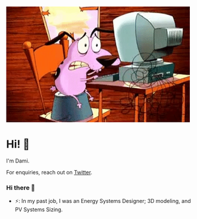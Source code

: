 [![Social banner for DamilolaAjayi](https://github.com/DamilolaAjayi/DamilolaAjayi/raw/master/assets/courage-the-developer.gif)](https://twitter.com/dtajayi)

# Hi! :wave:

I'm Dami.

For enquiries, reach out on [Twitter](https://twitter.com/dtajayi).


### Hi there 👋
- ⚡: In my past job, I was an Energy Systems Designer; 3D modeling, and PV Systems Sizing. 
<!--
**DamilolaAjayi/DamilolaAjayi** is a ✨ _special_ ✨ repository because its `README.md` (this file) appears on your GitHub profile.

Here are some ideas to get you started:

- 🔭 I’m currently working on ...
- 🌱 I’m currently learning ...
- 👯 I’m looking to collaborate on ...
- 🤔 I’m looking for help with ...
- 💬 Ask me about ...
- 📫 How to reach me: ...
- 😄 Pronouns: ... -->


